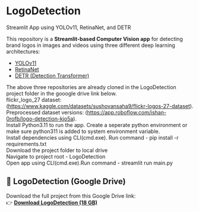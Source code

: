 # LogoDetection
Streamlit App using YOLOv11, RetinaNet, and DETR

This repository is a **Streamlit-based Computer Vision app** for detecting brand logos in images and videos using three different deep learning architectures:
- [YOLOv11](https://github.com/ultralytics/ultralytics)
- [RetinaNet](https://github.com/fizyr/pytorch-retinanet)
- [DETR (Detection Transformer)](https://github.com/satojkovic/DeepLogo2)

The above three repositories are already cloned in the LogoDetection project folder in the gooogle drive link below.  
flickr_logo_27 dataset: (https://www.kaggle.com/datasets/sushovansaha9/flickr-logos-27-dataset).  
Preprocessed dataset versions: (https://app.roboflow.com/ishan-0rofb/logo-detection-kjo5a).  
Install Python3.11 to run the app. Create a seperate python environment or make sure python311 is added to system environment variable.  
Install dependencies using CLI(cmd.exe). Run command - pip install -r requirements.txt  
Download the project folder to local drive  
Navigate to project root - LogoDetection  
Open app using CLI(cmd.exe).Run command - streamlit run main.py  

## 📂 LogoDetection (Google Drive)

Download the full project from this Google Drive link:  
👉 **[Download LogoDetection (18 GB)](https://drive.google.com/drive/folders/1oU9xktLONZ-vdQoUfV8eGIBYaBApDn6H)**

